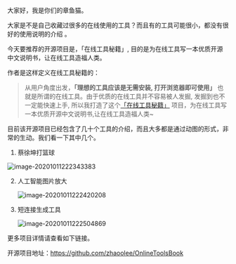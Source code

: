大家好，我是你们的章鱼猫。

大家是不是自己收藏过很多的在线使用的工具？而且有的工具可能很小，都没有很好的使用说明的介绍 。

今天要推荐的开源项目是，「在线工具秘籍」, 目的是为在线工具写一本优质开源中文说明书，让在线工具造福人类。

作者是这样定义在线工具秘籍的：

> 从用户角度出发，**「理想的工具应该是无需安装, 打开浏览器即可使用」** 也就是所谓的在线工具。由于优质的在线工具并不容易被人发掘, 发掘到也不一定能快速上手, 所以我打造了这个[「在线工具秘籍」](https://github.com/zhaoolee/OnlineToolsBook) 项目，为在线工具写一本优质开源中文说明书,让在线工具造福人类~

目前该开源项目已经包含了几十个工具的介绍，而且大多都是通过动图的形式，非常的生动。我们看一下其中几个。

1. 蔡徐坤打篮球

![image-20201011222343383](https://7465-test-3c9b5e-books-1301492295.tcb.qcloud.la/mac_github_images/compress_image-20201011222343383.png)

2. 人工智能图片放大

   ![image-20201011222420208](https://7465-test-3c9b5e-books-1301492295.tcb.qcloud.la/mac_github_images/compress_image-20201011222420208.png)

3. 短连接生成工具

   ![image-20201011222504869](https://7465-test-3c9b5e-books-1301492295.tcb.qcloud.la/mac_github_images/compress_image-20201011222504869.png)

更多项目详情请查看如下链接。

开源项目地址：https://github.com/zhaoolee/OnlineToolsBook